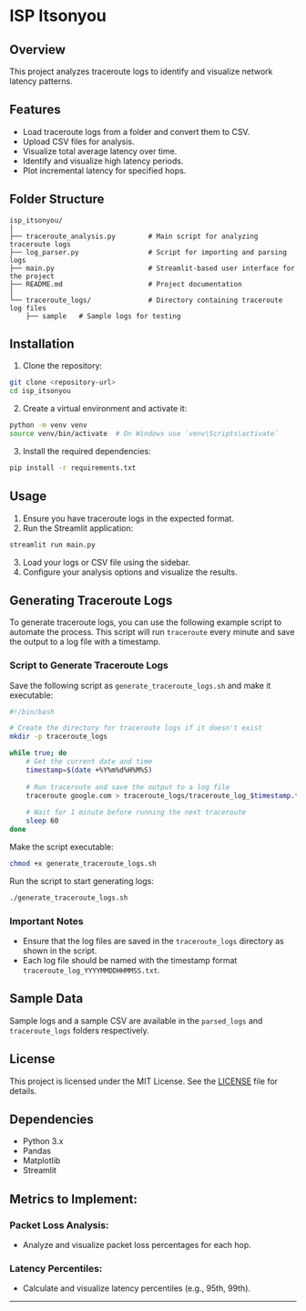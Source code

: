 # ISP Itsonyou

## Overview

This project analyzes traceroute logs to identify and visualize network latency patterns.

## Features

- Load traceroute logs from a folder and convert them to CSV.
- Upload CSV files for analysis.
- Visualize total average latency over time.
- Identify and visualize high latency periods.
- Plot incremental latency for specified hops.

## Folder Structure
```
isp_itsonyou/
│
├── traceroute_analysis.py        # Main script for analyzing traceroute logs
├── log_parser.py                 # Script for importing and parsing logs
├── main.py                       # Streamlit-based user interface for the project
├── README.md                     # Project documentation
│
└── traceroute_logs/              # Directory containing traceroute log files
    ├── sample   # Sample logs for testing
```
## Installation

1. Clone the repository:

```sh
git clone <repository-url>
cd isp_itsonyou
```

2. Create a virtual environment and activate it:

```sh
python -m venv venv
source venv/bin/activate  # On Windows use `venv\Scripts\activate`
```

3. Install the required dependencies:

```sh
pip install -r requirements.txt
```

## Usage

1. Ensure you have traceroute logs in the expected format.
2. Run the Streamlit application:

```sh
streamlit run main.py
```

3. Load your logs or CSV file using the sidebar.
4. Configure your analysis options and visualize the results.

## Generating Traceroute Logs

To generate traceroute logs, you can use the following example script to automate the process. This script will run `traceroute` every minute and save the output to a log file with a timestamp.

### Script to Generate Traceroute Logs

Save the following script as `generate_traceroute_logs.sh` and make it executable:

```sh
#!/bin/bash

# Create the directory for traceroute logs if it doesn't exist
mkdir -p traceroute_logs

while true; do
    # Get the current date and time
    timestamp=$(date +%Y%m%d%H%M%S)
    
    # Run traceroute and save the output to a log file
    traceroute google.com > traceroute_logs/traceroute_log_$timestamp.txt
    
    # Wait for 1 minute before running the next traceroute
    sleep 60
done
```

Make the script executable:

```sh
chmod +x generate_traceroute_logs.sh
```

Run the script to start generating logs:

```sh
./generate_traceroute_logs.sh
```

### Important Notes

- Ensure that the log files are saved in the `traceroute_logs` directory as shown in the script.
- Each log file should be named with the timestamp format `traceroute_log_YYYYMMDDHHMMSS.txt`.

## Sample Data

Sample logs and a sample CSV are available in the `parsed_logs` and `traceroute_logs` folders respectively.

## License

This project is licensed under the MIT License. See the [LICENSE](LICENSE) file for details.

## Dependencies
- Python 3.x
- Pandas
- Matplotlib
- Streamlit


## Metrics to Implement:

### Packet Loss Analysis:

- Analyze and visualize packet loss percentages for each hop.

### Latency Percentiles:

- Calculate and visualize latency percentiles (e.g., 95th, 99th).

---
